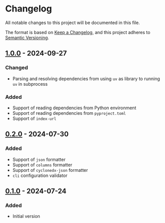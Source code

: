 # Changelog

All notable changes to this project will be documented in this file.

The format is based on [Keep a Changelog](https://keepachangelog.com/en/1.1.0/),
and this project adheres to [Semantic Versioning](https://semver.org/spec/v2.0.0.html).

## [1.0.0] - 2024-09-27

### Changed

- Parsing and resolving dependencies from using `uv` as library to running `uv` in subprocess

### Added

- Support of reading dependencies from Python environment
- Support of reading dependencies from `pyproject.toml`
- Support of `index-url`  

## [0.2.0] - 2024-07-30

### Added

- Support of `json` formatter
- Support of `columns` formatter
- Support of `cyclonedx-json` formatter
- `cli` configuration validator

## [0.1.0] - 2024-07-24

### Added

- Initial version

[1.0.0]: https://github.com/fyusifov/uv-audit/pull/7
[0.2.0]: https://github.com/fyusifov/uv-audit/pull/3
[0.1.0]: https://github.com/fyusifov/uv-audit/tree/0.1.0

